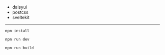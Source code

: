 - daisyui
- postcss
- sveltekit

---

```
npm install
```

```
npm run dev
```

```
npm run build
```
